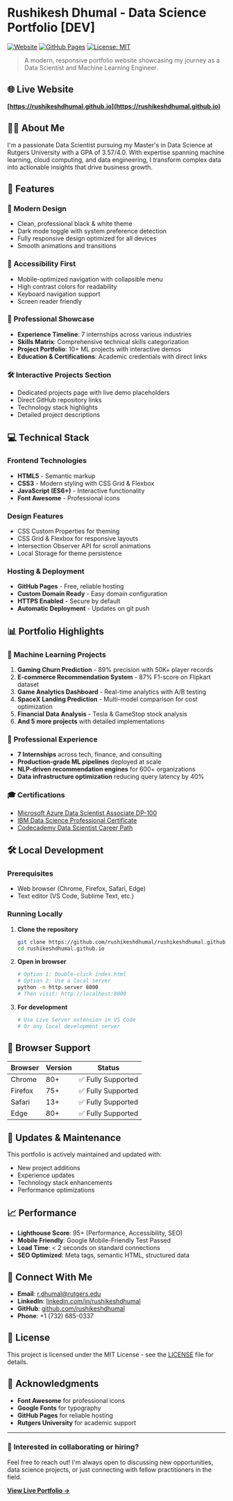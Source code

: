 # Rushikesh Dhumal - Data Science Portfolio [DEV]

[![Website](https://img.shields.io/website?down_color=red&down_message=offline&up_color=green&up_message=online&url=https%3A%2F%2Frushikeshdhumal.github.io)](https://rushikeshdhumal.github.io)
[![GitHub Pages](https://img.shields.io/badge/Hosted%20on-GitHub%20Pages-blue)](https://rushikeshdhumal.github.io)
[![License: MIT](https://img.shields.io/badge/License-MIT-yellow.svg)](https://opensource.org/licenses/MIT)

> A modern, responsive portfolio website showcasing my journey as a Data Scientist and Machine Learning Engineer.

## 🌐 Live Website

**[https://rushikeshdhumal.github.io](https://rushikeshdhumal.github.io)**

## 👨‍💻 About Me

I'm a passionate Data Scientist pursuing my Master's in Data Science at Rutgers University with a GPA of 3.57/4.0. With expertise spanning machine learning, cloud computing, and data engineering, I transform complex data into actionable insights that drive business growth.

## 🚀 Features

### 🎨 **Modern Design**
- Clean, professional black & white theme
- Dark mode toggle with system preference detection
- Fully responsive design optimized for all devices
- Smooth animations and transitions

### 📱 **Accessibility First**
- Mobile-optimized navigation with collapsible menu
- High contrast colors for readability
- Keyboard navigation support
- Screen reader friendly

### 💼 **Professional Showcase**
- **Experience Timeline**: 7 internships across various industries
- **Skills Matrix**: Comprehensive technical skills categorization
- **Project Portfolio**: 10+ ML projects with interactive demos
- **Education & Certifications**: Academic credentials with direct links

### 🛠 **Interactive Projects Section**
- Dedicated projects page with live demo placeholders
- Direct GitHub repository links
- Technology stack highlights
- Detailed project descriptions

## 💻 Technical Stack

### Frontend Technologies
- **HTML5** - Semantic markup
- **CSS3** - Modern styling with CSS Grid & Flexbox
- **JavaScript (ES6+)** - Interactive functionality
- **Font Awesome** - Professional icons

### Design Features
- CSS Custom Properties for theming
- CSS Grid & Flexbox for responsive layouts
- Intersection Observer API for scroll animations
- Local Storage for theme persistence

### Hosting & Deployment
- **GitHub Pages** - Free, reliable hosting
- **Custom Domain Ready** - Easy domain configuration
- **HTTPS Enabled** - Secure by default
- **Automatic Deployment** - Updates on git push

## 📊 Portfolio Highlights

### 🤖 **Machine Learning Projects**
1. **Gaming Churn Prediction** - 89% precision with 50K+ player records
2. **E-commerce Recommendation System** - 87% F1-score on Flipkart dataset
3. **Game Analytics Dashboard** - Real-time analytics with A/B testing
4. **SpaceX Landing Prediction** - Multi-model comparison for cost optimization
5. **Financial Data Analysis** - Tesla & GameStop stock analysis
6. **And 5 more projects** with detailed implementations

### 🏢 **Professional Experience**
- **7 Internships** across tech, finance, and consulting
- **Production-grade ML pipelines** deployed at scale
- **NLP-driven recommendation engines** for 600+ organizations
- **Data infrastructure optimization** reducing query latency by 40%

### 🎓 **Certifications**
- [Microsoft Azure Data Scientist Associate DP-100](https://learn.microsoft.com/en-us/certifications/azure-data-scientist/)
- [IBM Data Science Professional Certificate](https://www.coursera.org/professional-certificates/ibm-data-science)
- [Codecademy Data Scientist Career Path](https://www.codecademy.com/learn/paths/data-science)

## 🛠️ Local Development

### Prerequisites
- Web browser (Chrome, Firefox, Safari, Edge)
- Text editor (VS Code, Sublime Text, etc.)

### Running Locally
1. **Clone the repository**
   ```bash
   git clone https://github.com/rushikeshdhumal/rushikeshdhumal.github.io.git
   cd rushikeshdhumal.github.io
   ```

2. **Open in browser**
   ```bash
   # Option 1: Double-click index.html
   # Option 2: Use a local server
   python -m http.server 8000
   # Then visit: http://localhost:8000
   ```

3. **For development**
   ```bash
   # Use Live Server extension in VS Code
   # Or any local development server
   ```

## 📱 Browser Support

| Browser | Version | Status |
|---------|---------|--------|
| Chrome  | 80+     | ✅ Fully Supported |
| Firefox | 75+     | ✅ Fully Supported |
| Safari  | 13+     | ✅ Fully Supported |
| Edge    | 80+     | ✅ Fully Supported |

## 🔄 Updates & Maintenance

This portfolio is actively maintained and updated with:
- New project additions
- Experience updates
- Technology stack enhancements
- Performance optimizations

## 📈 Performance

- **Lighthouse Score**: 95+ (Performance, Accessibility, SEO)
- **Mobile Friendly**: Google Mobile-Friendly Test Passed
- **Load Time**: < 2 seconds on standard connections
- **SEO Optimized**: Meta tags, semantic HTML, structured data

## 🤝 Connect With Me

- **Email**: [r.dhumal@rutgers.edu](mailto:r.dhumal@rutgers.edu)
- **LinkedIn**: [linkedin.com/in/rushikeshdhumal](https://linkedin.com/in/rushikeshdhumal/)
- **GitHub**: [github.com/rushikeshdhumal](https://github.com/rushikeshdhumal)
- **Phone**: +1 (732) 685-0337

## 📄 License

This project is licensed under the MIT License - see the [LICENSE](LICENSE) file for details.

## 🙏 Acknowledgments

- **Font Awesome** for professional icons
- **Google Fonts** for typography
- **GitHub Pages** for reliable hosting
- **Rutgers University** for academic support

---

### 🌟 **Interested in collaborating or hiring?**
Feel free to reach out! I'm always open to discussing new opportunities, data science projects, or just connecting with fellow practitioners in the field.

**[View Live Portfolio →](https://rushikeshdhumal.github.io)**